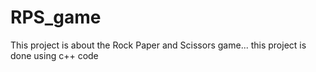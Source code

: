 # RPS_game
This project is about the Rock Paper and Scissors game...
this project is done using c++ code
